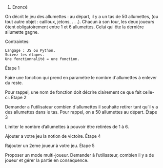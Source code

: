 1. Enoncé

On décrit le jeu des allumettes : au départ, il y a un tas de 50 allumettes, (ou tout autre objet : cailloux, jetons, . . .). Chacun à son tour, les deux joueurs ôtent obligatoirement entre 1 et 6 allumettes. Celui qui ôte la dernière allumette gagne.

Contraintes:

    Langage : JS ou Python.
    Suivez les étapes.
    Une fonctionnalité = une fonction.

Étape 1

Faire une fonction qui prend en paramètre le nombre d'allumettes à enlever du reste.

Pour rappel, une nom de fonction doit décrire clairement ce que fait celle-ci.
Étape 2

Demander a l'utilisateur combien d'allumettes il souhaite retirer tant qu’il y a des allumettes dans le tas. Pour rappel, on a 50 allumettes au départ.
Étape 3

Limiter le nombre d’allumettes à pouvoir être retirées de 1 à 6.

Ajouter a votre jeu la notion de victoire.
Étape 4

Rajouter un 2eme joueur à votre jeu.
Étape 5

Proposer un mode multi-joueur. Demander à l’utilisateur, combien il y a de joueur et gérer la partie en conséquence.
